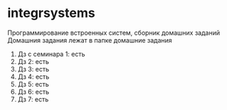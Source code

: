 # integrsystems
Программирование встроенных систем, сборник домашних заданий
 Домашния задания лежат в папке домашние задания
1. Дз с семинара 1:  есть
2. Дз 2:  есть
3. Дз 3:  есть
4. Дз 4:  есть
5. Дз 5:  есть
6. Дз 6:  есть
7. Дз 7:  есть
